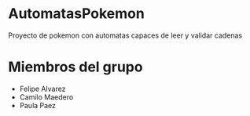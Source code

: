 # AutomatasPokemon
Proyecto de pokemon con automatas capaces de leer y validar cadenas

# Miembros del grupo
- Felipe Alvarez
- Camilo Maedero
- Paula Paez
